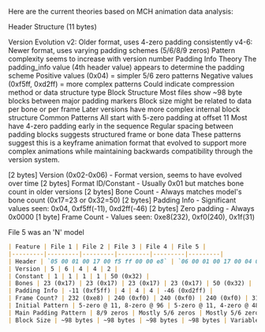 Here are the current theories based on MCH animation data analysis:

Header Structure (11 bytes)

Version Evolution
v2: Older format, uses 4-zero padding consistently
v4-6: Newer format, uses varying padding schemes (5/6/8/9 zeros)
Pattern complexity seems to increase with version number
Padding Info Theory
The padding_info value (4th header value) appears to determine the padding scheme
Positive values (0x04) = simpler 5/6 zero patterns
Negative values (0xf5ff, 0xd2ff) = more complex patterns
Could indicate compression method or data structure type
Block Structure
Most files show ~98 byte blocks between major padding markers
Block size might be related to data per bone or per frame
Later versions have more complex internal block structure
Common Patterns
All start with 5-zero padding at offset 11
Most have 4-zero padding early in the sequence
Regular spacing between padding blocks suggests structured frame or bone data
These patterns suggest this is a keyframe animation format that evolved to support more complex animations while maintaining backwards compatibility through the version system.


[2 bytes] Version (0x02-0x06) - Format version, seems to have evolved over time
[2 bytes] Format ID/Constant - Usually 0x01 but matches bone count in older versions
[2 bytes] Bone Count - Always matches model's bone count (0x17=23 or 0x32=50)
[2 bytes] Padding Info - Significant values seen: 0x04, 0xf5ff(-11), 0xd2ff(-46)
[2 bytes] Zero padding - Always 0x0000
[1 byte]  Frame Count - Values seen: 0xe8(232), 0xf0(240), 0x1f(31)

File 5 was an 'N' model
```markdown
| Feature | File 1 | File 2 | File 3 | File 4 | File 5 |
|---------|---------|---------|---------|---------|---------|
| Header | `05 00 01 00 17 00 f5 ff 00 00 e8` | `06 00 01 00 17 00 04 00 00 00 f0` | `04 00 01 00 17 00 04 00 00 00 f0` | `04 00 01 00 17 00 04 00 00 00 f0` | `02 00 32 00 32 00 d2 ff 00 00 1f` |
| Version | 5 | 6 | 4 | 4 | 2 |
| Constant | 1 | 1 | 1 | 1 | 50 (0x32) |
| Bones | 23 (0x17) | 23 (0x17) | 23 (0x17) | 23 (0x17) | 50 (0x32) |
| Padding Info | -11 (0xf5ff) | 4 | 4 | 4 | -46 (0xd2ff) |
| Frame Count? | 232 (0xe8) | 240 (0xf0) | 240 (0xf0) | 240 (0xf0) | 31 (0x1f) |
| Initial Pattern | 5-zero @ 11, 8-zero @ 96 | 5-zero @ 11, 4-zero @ 48 | 5-zero @ 11, 4-zero @ 48 | 5-zero @ 11, 4-zero @ 48 | Variable |
| Main Padding Pattern | 8/9 zeros | Mostly 5/6 zeros | Mostly 5/6 zeros | Mostly 5/6 zeros with some 4s | Only 4 zeros |
| Block Size | ~98 bytes | ~98 bytes | ~98 bytes | ~98 bytes | Variable |
```